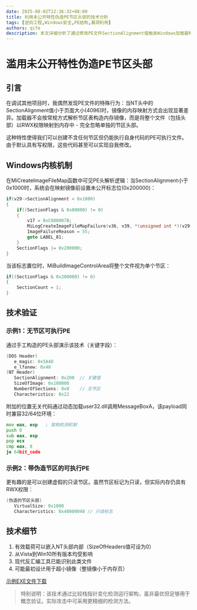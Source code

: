 ```yaml
---
date: 2025-08-02T12:36:32+08:00
title: 利用未公开特性伪造PE节区头部的技术分析
tags: [逆向工程,Windows安全,PE结构,漏洞利用]
authors: qife
description: 本文详细分析了通过修改PE文件SectionAlignment值触发Windows加载器特殊行为的漏洞利用技术，可实现无节区或伪造节区的可执行文件加载，并提供了32/64位通用shellcode的实践示例。
---
```


# 滥用未公开特性伪造PE节区头部

## 引言
在调试其他项目时，我偶然发现PE文件的特殊行为：当NT头中的SectionAlignment值小于页面大小(4096)时，镜像的内存映射方式会出现显著差异。加载器不会按常规方式解析节区表构造内存镜像，而是将整个文件（包括头部）以RWX权限映射到内存中 - 完全忽略单独的节区头部。

这种特性使得我们可以创建不含任何节区但仍能执行自身代码的PE可执行文件。由于默认具有写权限，这些代码甚至可以实现自我修改。

## Windows内核机制
在MiCreateImageFileMap函数中可见PE头解析逻辑：当SectionAlignment小于0x1000时，系统会在映射镜像前设置未公开标志位(0x200000)：

```c
if(v29->SectionAlignment < 0x1000)
{
    if((SectionFlags & 0x80000) != 0)
    {
        v17 = 0xC000007B;
        MiLogCreateImageFileMapFailure(v36, v39, *(unsigned int *)(v29 + 64), DWORD1(v99));
        ImageFailureReason = 55;
        goto LABEL_81;
    }
    SectionFlags |= 0x200000;
}
```

当该标志置位时，MiBuildImageControlArea将整个文件视为单个节区：
```c
if((SectionFlags & 0x200000) != 0)
{
    SectionCount = 1;
}
```

## 技术验证
### 示例1：无节区可执行PE
通过手工构造的PE头部演示该技术（关键字段）：
```c
(DOS Header)
   e_magic: 0x5A4D
   e_lfanew: 0x40
(NT Header)
   SectionAlignment: 0x200  // 关键值
   SizeOfImage: 0x100000
   NumberOfSections: 0x0    // 无节区
   Characteristics: 0x22
```

附加的位置无关代码通过动态加载user32.dll调用MessageBoxA，该payload同时兼容32/64位环境：
```asm
mov eax, esp   ; 架构检测机制
push 0
sub eax, esp
pop ecx
cmp eax, 8
je 64bit_code
```

### 示例2：带伪造节区的可执行PE
更有趣的是可以创建虚假的只读节区。虽然节区标记为只读，但实际内存仍具有RWX权限：

```c
(伪造的节区头部)
   VirtualSize: 0x1000
   Characteristics: 0x40000040 // 只读标志
```

## 技术细节
1. 有效载荷可以嵌入NT头部内部（SizeOfHeaders值可设为0）
2. 从Vista到Win10所有版本均受影响
3. 现代反汇编工具已能识别此类文件
4. 可能最初设计用于超小镜像（整镜像小于内存页）

[示例EXE文件下载](https://example.com/samples.zip)

> 特别说明：该技术通过比较栈指针变化检测运行架构，虽非最优但足够用于概念验证。实际攻击中可采用更精细的检测方法。